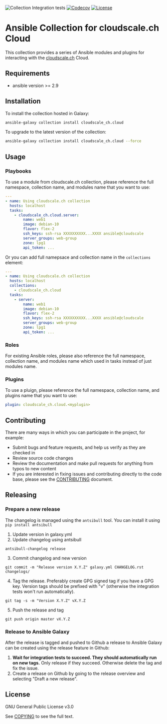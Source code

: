 
![Collection Integration tests](https://github.com/cloudscale-ch/ansible-collection-cloudscale/workflows/Collection%20Integration%20tests/badge.svg)
[![Codecov](https://img.shields.io/codecov/c/github/cloudscale-ch/ansible-collection-cloudscale)](https://codecov.io/gh/cloudscale-ch/ansible-collection-cloudscale)
[![License](https://img.shields.io/badge/license-GPL%20v3.0-brightgreen.svg)](LICENSE)

# Ansible Collection for cloudscale.ch Cloud

This collection provides a series of Ansible modules and plugins for interacting with the [cloudscale.ch](https://www.cloudscale.ch) Cloud.

## Requirements

- ansible version >= 2.9

## Installation

To install the collection hosted in Galaxy:

```bash
ansible-galaxy collection install cloudscale_ch.cloud
```

To upgrade to the latest version of the collection:

```bash
ansible-galaxy collection install cloudscale_ch.cloud --force
```

## Usage

### Playbooks

To use a module from cloudscale.ch collection, please reference the full namespace, collection name, and modules name that you want to use:

```yaml
---
- name: Using cloudscale.ch collection
  hosts: localhost
  tasks:
    - cloudscale_ch.cloud.server:
        name: web1
        image: debian-10
        flavor: flex-2
        ssh_keys: ssh-rsa XXXXXXXXXX...XXXX ansible@cloudscale
        server_groups: web-group
        zone: lpg1
        api_token: ...
```

Or you can add full namepsace and collection name in the `collections` element:

```yaml
---
- name: Using cloudscale.ch collection
  hosts: localhost
  collections:
    - cloudscale_ch.cloud
  tasks:
    - server:
        name: web1
        image: debian-10
        flavor: flex-2
        ssh_keys: ssh-rsa XXXXXXXXXX...XXXX ansible@cloudscale
        server_groups: web-group
        zone: lpg1
        api_token: ...
```

### Roles

For existing Ansible roles, please also reference the full namespace, collection name, and modules name which used in tasks instead of just modules name.

### Plugins

To use a pluign, please reference the full namespace, collection name, and plugins name that you want to use:

```yaml
plugin: cloudscale_ch.cloud.<myplugin>
```

## Contributing

There are many ways in which you can participate in the project, for example:

- Submit bugs and feature requests, and help us verify as they are checked in
- Review source code changes
- Review the documentation and make pull requests for anything from typos to new content
- If you are interested in fixing issues and contributing directly to the code base, please see the [CONTRIBUTING](CONTRIBUTING.md) document.

## Releasing

### Prepare a new release

The changelog is managed using the `antsibull` tool. You can install
it using `pip install antsibull`

1. Update version in galaxy.yml
2. Update changelog using antsibull
```
antsibull-changelog release
```
3. Commit changelog and new version
```
git commit -m "Release version X.Y.Z" galaxy.yml CHANGELOG.rst changelogs/
```
4. Tag the release. Preferably create GPG signed tag if you have a GPG
key. Version tags should be prefixed with "v" (otherwise the
integration tests won't run automatically).
```
git tag -s -m "Version X.Y.Z" vX.Y.Z
```
5. Push the release and tag
```
git push origin master vX.Y.Z
```

### Release to Ansible Galaxy

After the release is tagged and pushed to Github a release to Ansible
Galaxy can be created using the release feature in Github:

1. **Wait for integration tests to succeed. They should automatically
run on new tags.** Only release if they succeed. Otherwise delete the
tag and fix the issue.
2. Create a release on Github by going to the release overview and
   selecting "Draft a new release".

## License

GNU General Public License v3.0

See [COPYING](COPYING) to see the full text.
